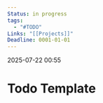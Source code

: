 ```yaml
---
Status: in progress
tags:
  - "#TODO"
Links: "[[Projects]]"
Deadline: 0001-01-01
---
```

2025-07-22 00:55
# Todo Template

